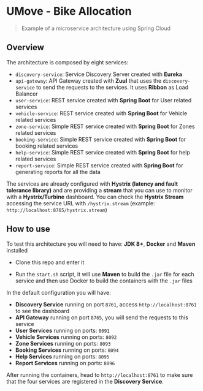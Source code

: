 # UMove - Bike Allocation

> Example of a microservice architecture using Spring Cloud

## Overview

The architecture is composed by eight services:

- `discovery-service`: Service Discovery Server created with **Eureka**
- `api-gateway`: API Gateway created with **Zuul** that uses the `discovery-service` to send the requests to the services. It uses **Ribbon** as Load Balancer
- `user-service`: REST service created with **Spring Boot** for User related services
- `vehicle-service`: REST service created with **Spring Boot** for Vehicle related services
- `zone-service`: Simple REST service created with **Spring Boot** for Zones related services
- `booking-service`: Simple REST service created with **Spring Boot** for booking related services
- `help-service`: Simple REST service created with **Spring Boot** for help related services
- `report-service`: Simple REST service created with **Spring Boot** for generating reports for all the data

The services are already configured with **Hystrix (latency and fault tolerance library)** and are providing a **stream** that you can use to monitor with a **Hystrix/Turbine** dashboard. You can check the **Hystrix Stream** accessing the service URL with `/hystrix.stream` (example: `http://localhost:8765/hystrix.stream`)

## How to use

To test this architecture you will need to have: **JDK 8+**, **Docker** and **Maven** installed

- Clone this repo and enter it

- Run the `start.sh` script, it will use **Maven** to build the `.jar` file for each service and then use Docker to build the containers with the `.jar` files

In the default configuration you will have:

- **Discovery Service** running on port `8761`, access `http://localhost:8761` to see the dashboard
- **API Gateway** running on port `8765`, you will send the requests to this service
- **User Services** running on ports: `8091`
- **Vehicle Services** running on ports: `8092`
- **Zone Services** running on ports: `8093`
- **Booking Services** running on ports: `8094`
- **Help Services** running on ports: `8095`
- **Report Services** running on ports: `8096`

After running the containers, head to `http://localhost:8761` to make sure that the four services are registered in the **Discovery Service**.
